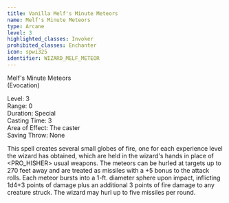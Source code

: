 ```yaml
---
title: Vanilla Melf's Minute Meteors
name: Melf's Minute Meteors
type: Arcane
level: 3
highlighted_classes: Invoker
prohibited_classes: Enchanter
icon: spwi325
identifier: WIZARD_MELF_METEOR
---
```

Melf's Minute Meteors  
(Evocation)  
  
Level: 3  
Range: 0  
Duration: Special  
Casting Time: 3  
Area of Effect: The caster  
Saving Throw: None  
  
This spell creates several small globes of fire, one for each experience level the wizard has obtained, which are held in the wizard's hands in place of &lt;PRO_HISHER&gt; usual weapons. The meteors can be hurled at targets up to 270 feet away and are treated as missiles with a +5 bonus to the attack rolls. Each meteor bursts into a 1-ft. diameter sphere upon impact, inflicting 1d4+3 points of damage plus an additional 3 points of fire damage to any creature struck. The wizard may hurl up to five missiles per round.  
